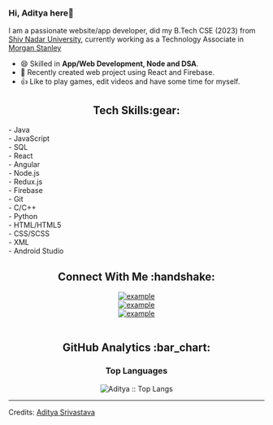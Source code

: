 ### Hi, Aditya here👋

I am a passionate website/app developer, did my B.Tech CSE (2023) from [Shiv Nadar University](https://snu.edu.in/), currently working as a Technology Associate in [Morgan Stanley](https://www.morganstanley.com/)
- 😄 Skilled in **App/Web Development, Node and DSA**.
- :monocle_face:	Recently created web project using React and Firebase.
- :+1: Like to play games, edit videos and have some time for myself.

<h2 align="center">Tech Skills:gear:</h2>
- Java<br />
- JavaScript<br />
- SQL<br />
- React<br />
- Angular<br />
- Node.js<br />
- Redux.js<br />
- Firebase<br />
- Git<br />
- C/C++<br />
- Python<br />
- HTML/HTML5<br />
- CSS/SCSS<br />
- XML<br />
- Android Studio

<br />

<h2 align="center">Connect With Me :handshake:</h2>

<div style="margin-top:10px" align="center">
      <div>
    <a  href="mailto:aditya26052002@gmail.com?subject=GitHub" target="_blank">
      <img src="https://img.shields.io/badge/-GMAIL-red?logo=Gmail&logoColor=white&style=for-the-badge" alt="example"/>
    </a>
  </div>
  <div>
    <a  href="https://www.instagram.com/aditya_.srivastava/" target="_blank">
      <img src="https://img.shields.io/badge/-Instagram-C13584?logo=instagram&logoColor=white&style=for-the-badge" alt="example"/>
    </a>
  </div>

  <div>
    <a href="https://www.linkedin.com/in/as369/" target="_blank">
      <img src="https://img.shields.io/badge/LinkedIn-0A66C2.svg?style=for-the-badge&logo=linkedin&logoColor=white" alt="example"/>
    </a>
  </div>
</div>

<br />
<h2 align="center">GitHub Analytics :bar_chart:</h2>

<h3 align="center">Top Languages</h3>
<p align="center"><img src="https://github-readme-stats.vercel.app/api/top-langs/?username=blank0826&layout=compact&show_icons=true&theme=radical" alt="Aditya :: Top Langs" /></p>

----

Credits: [Aditya Srivastava](https://github.com/blank0826)
